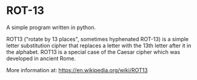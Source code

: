 # ROT-13
A simple program written in python.

ROT13 ("rotate by 13 places", sometimes hyphenated ROT-13) is a simple letter substitution cipher that replaces a letter with the 13th letter after it in the alphabet. 
ROT13 is a special case of the Caesar cipher which was developed in ancient Rome.

More information at: https://en.wikipedia.org/wiki/ROT13
